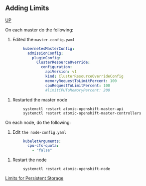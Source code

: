 ## Adding Limits
[UP](OpenShift.html)

On each master do the following:
1. Edited the `master-config.yaml`
```yaml
        kubernetesMasterConfig:
          admissionConfig:
            pluginConfig:
              ClusterResourceOverride:   
                configuration:
                  apiVersion: v1
                  kind: ClusterResourceOverrideConfig
                  memoryRequestToLimitPercent: 100  
                  cpuRequestToLimitPercent: 100 
                  #limitCPUToMemoryPercent: 200
```
 1. Restarted the master node
```shell
        systemctl restart atomic-openshift-master-api
        systemctl restart atomic-openshift-master-controllers
```

On each node, do the following:
 1. Edit `the node-config.yaml`
```yaml
        kubeletArguments:
          cpu-cfs-quota:
            - "false"
```
 1. Restart the node
```shell
        systemctl restart atomic-openshift-node
```

[Limits for Persistent Storage](Limits-for-Persistent-Storage.html)
